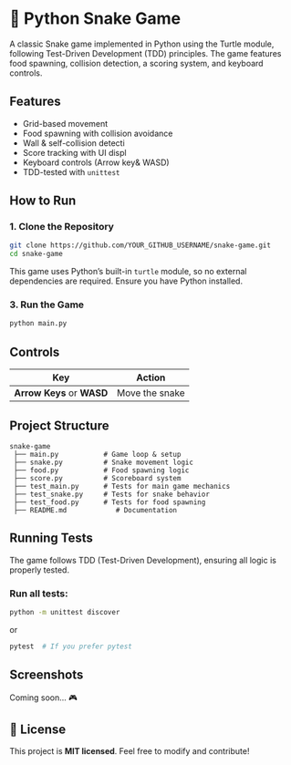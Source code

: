 # 🐍 Python Snake Game

A classic Snake game implemented in Python using the Turtle module, following Test-Driven Development (TDD) principles. The game features food spawning, collision detection, a scoring system, and keyboard controls.

## Features
- Grid-based movement
- Food spawning with collision avoidance
- Wall & self-collision detecti
- Score tracking with UI displ
- Keyboard controls (Arrow key& WASD)
- TDD-tested with `unittest`

## How to Run
### 1. Clone the Repository
```bash
git clone https://github.com/YOUR_GITHUB_USERNAME/snake-game.git
cd snake-game
```

This game uses Python’s built-in `turtle` module, so no external dependencies are required. Ensure you have Python installed.

### 3. Run the Game
```bash
python main.py
```

## Controls
| Key | Action |
|-----|--------|
| **Arrow Keys** or **WASD** | Move the snake |

## Project Structure
```
snake-game
 ├── main.py           # Game loop & setup
 ├── snake.py          # Snake movement logic
 ├── food.py           # Food spawning logic
 ├── score.py          # Scoreboard system
 ├── test_main.py      # Tests for main game mechanics
 ├── test_snake.py     # Tests for snake behavior
 ├── test_food.py      # Tests for food spawning
 ├── README.md            # Documentation
```

## Running Tests
The game follows TDD (Test-Driven Development), ensuring all logic is properly tested.

### Run all tests:
```bash
python -m unittest discover
```
or
```bash
pytest  # If you prefer pytest
``` 

## Screenshots
Coming soon... 🎮

## 📜 License
This project is **MIT licensed**. Feel free to modify and contribute!